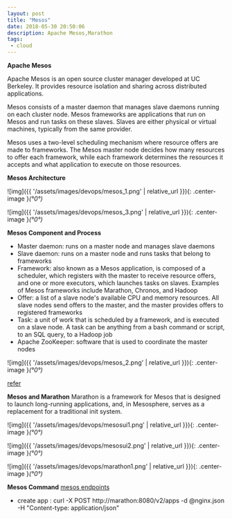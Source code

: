 ```yaml
---
layout: post
title: "Mesos"
date: 2018-05-30 20:50:06
description: Apache Mesos,Marathon
tags: 
 - cloud
---
```


**Apache Mesos**

Apache Mesos is an open source cluster manager developed at UC Berkeley. It provides resource isolation and sharing across distributed applications. 

Mesos consists of a master daemon that manages slave daemons running on each cluster node. Mesos frameworks are applications that run on Mesos and run tasks on these slaves. Slaves are either physical or virtual machines, typically from the same provider.

Mesos uses a two-level scheduling mechanism where resource offers are made to frameworks. The Mesos master node decides how many resources to offer each framework, while each framework determines the resources it accepts and what application to execute on those resources.

**Mesos Architecture**

![img]({{ '/assets/images/devops/mesos_1.png' | relative_url }}){: .center-image }*(°0°)*

![img]({{ '/assets/images/devops/mesos_3.png' | relative_url }}){: .center-image }*(°0°)*

**Mesos Component and Process**

 - Master daemon: runs on a master node and manages slave daemons
 - Slave daemon: runs on a master node and runs tasks that belong to frameworks
 - Framework: also known as a Mesos application, is composed of a scheduler, which registers with the master to receive resource offers, and one or more executors, which launches tasks on slaves. Examples of Mesos frameworks include Marathon, Chronos, and Hadoop
 - Offer: a list of a slave node's available CPU and memory resources. All slave nodes send offers to the master, and the master provides offers to registered frameworks
 - Task: a unit of work that is scheduled by a framework, and is executed on a slave node. A task can be anything from a bash command or script, to an SQL query, to a Hadoop job
 - Apache ZooKeeper: software that is used to coordinate the master nodes

![img]({{ '/assets/images/devops/mesos_2.png' | relative_url }}){: .center-image }*(°0°)*


[refer](https://docs.mesosphere.com/1.8/overview/components/)

**Mesos and Marathon**
Marathon is a framework for Mesos that is designed to launch long-running applications, and, in Mesosphere, serves as a replacement for a traditional init system.

![img]({{ '/assets/images/devops/mesosui1.png' | relative_url }}){: .center-image }*(°0°)*

![img]({{ '/assets/images/devops/mesosui2.png' | relative_url }}){: .center-image }*(°0°)*

![img]({{ '/assets/images/devops/marathon1.png' | relative_url }}){: .center-image }*(°0°)*

**Mesos Command**
[mesos endpoints](http://mesos.apache.org/documentation/latest/endpoints/)
 - create app : curl -X POST http://marathon:8080/v2/apps -d @nginx.json -H "Content-type: application/json"
